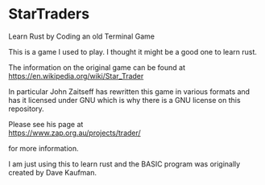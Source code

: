 # StarTraders
Learn Rust by Coding an old Terminal Game

This is a game I used to play. I thought it might be a good one to learn rust.

The information on the original game can be found at  
https://en.wikipedia.org/wiki/Star_Trader

In particular John Zaitseff has rewritten this game in various formats and has it licensed under GNU which is why there is a GNU license on this repository.  

Please see his page at  
https://www.zap.org.au/projects/trader/

for more information.

I am just using this to learn rust and the BASIC program was originally created by Dave Kaufman.
